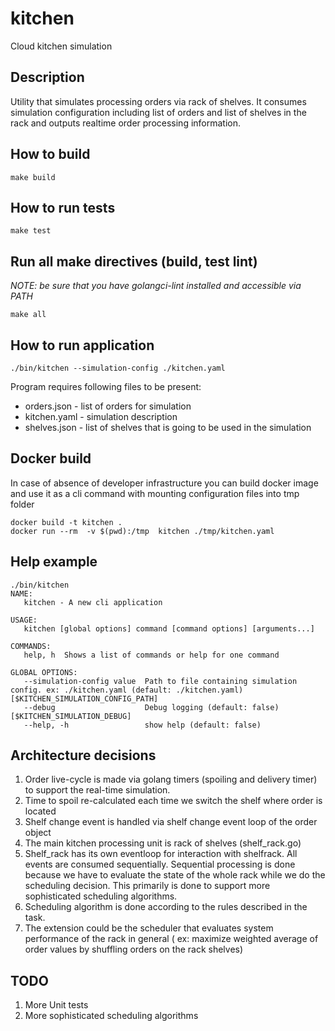 # kitchen
Cloud kitchen simulation

## Description 
Utility that simulates processing orders via rack of shelves.
It consumes simulation configuration including list of orders and list of shelves in the rack and outputs realtime order processing information.

## How to build 
```
make build 
```

## How to run tests 
```
make test
```

## Run all make directives (build, test lint)
*NOTE: be sure that you have golangci-lint installed and accessible via PATH*
```
make all
```

## How to run application
```
./bin/kitchen --simulation-config ./kitchen.yaml
```
Program requires following files to be present:
- orders.json - list of orders for simulation 
- kitchen.yaml - simulation description 
- shelves.json - list of shelves that is going to be used in the simulation

## Docker build
In case of absence of developer infrastructure you can build docker image and use it as a cli command with mounting configuration files into tmp folder 
```
docker build -t kitchen .
docker run --rm  -v $(pwd):/tmp  kitchen ./tmp/kitchen.yaml
```

## Help example

```
./bin/kitchen
NAME:
   kitchen - A new cli application

USAGE:
   kitchen [global options] command [command options] [arguments...]

COMMANDS:
   help, h  Shows a list of commands or help for one command

GLOBAL OPTIONS:
   --simulation-config value  Path to file containing simulation config. ex: ./kitchen.yaml (default: ./kitchen.yaml) [$KITCHEN_SIMULATION_CONFIG_PATH]
   --debug                    Debug logging (default: false) [$KITCHEN_SIMULATION_DEBUG]
   --help, -h                 show help (default: false)
```

## Architecture decisions

1. Order live-cycle is made via golang timers (spoiling and delivery timer) to support the real-time simulation.
1. Time to spoil re-calculated each time we switch the shelf where order is located 
1. Shelf change event is handled via shelf change event loop of the order object
1. The main kitchen processing unit is rack of shelves (shelf_rack.go)
1. Shelf_rack has its own eventloop for interaction with shelfrack. All events are consumed sequentially. Sequential processing is done because we have to evaluate the state of the whole rack while we do the scheduling decision. This primarily is done to support more sophisticated scheduling algorithms.
1. Scheduling algorithm is done according to the rules described in the task.
1. The extension could be the scheduler that evaluates system performance of the rack in general ( ex: maximize weighted average of order values by shuffling orders on the rack shelves) 

## TODO 

1. More Unit tests
1. More sophisticated scheduling algorithms

